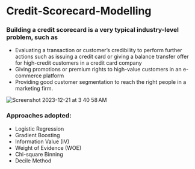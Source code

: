 # Credit-Scorecard-Modelling

### Building a credit scorecard is a very typical industry-level problem, such as

* Evaluating a transaction or customer’s credibility to perform further actions such as issuing a credit card or giving a balance transfer offer for high-credit customers in a credit card company
* Giving promotions or premium rights to high-value customers in an e-commerce platform
* Providing good customer segmentation to reach the right people in a marketing firm.

![Screenshot 2023-12-21 at 3 40 58 AM](https://github.com/VIDIT-9/Credit-Scorecard-Modelling/assets/102579972/ec2bbdf2-dc8f-4e39-9477-20d5c73172e7)


### Approaches adopted:
* Logistic Regression
* Gradient Boosting
* Information Value (IV)
* Weight of Evidence (WOE)
* Chi-square Binning
* Decile Method
